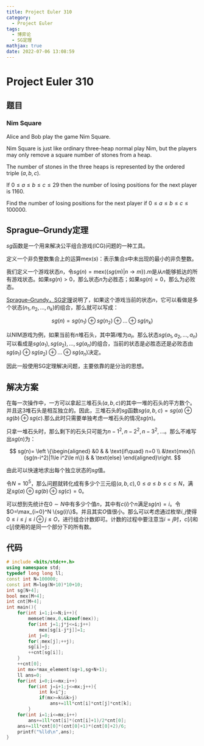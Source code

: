 ```yaml
---
title: Project Euler 310
category:
  - Project Euler
tags:
  - 博弈论
  - SG定理
mathjax: true
date: 2022-07-06 13:08:59
---
```


<escape><!-- more --></escape>

# Project Euler 310

## 题目

### Nim Square

Alice and Bob play the game Nim Square.

Nim Square is just like ordinary three-heap normal play Nim, but the players may only remove a square number of stones from a heap.

The number of stones in the three heaps is represented by the ordered triple $(a,b,c)$.

If $0\le a\le b\le c\le29$ then the number of losing positions for the next player is $1160$.

Find the number of losing positions for the next player if $0\le a\le b\le c\le100 000$.

## Sprague–Grundy定理

$sg$函数是一个用来解决公平组合游戏(ICG)问题的一种工具。

定义一个非负整数集合上的运算$\text{mex}(s)$：表示集合$s$中未出现的最小的非负整数。

我们定义一个游戏状态$n$，令$sg(n)=\text{mex}(\{sg(m)|n\rightarrow m\})$.$m$是从$n$能够抵达的所有游戏状态。如果$sg(n)>0$，那么状态$n$为必胜态；如果$sg(n)=0$，那么为必败态。

[Sprague–Grundy，SG定理](https://en.wikipedia.org/wiki/Sprague%E2%80%93Grundy_theorem)说明了，如果这个游戏当前的状态$n$，它可以看做是多个状态$(n_1,n_2,\dots,n_k)$的组合，那么就可以写成：

$$sg(n)=sg(n_1)\oplus sg(n_2)\oplus \dots \oplus sg(n_k)$$

以NIM游戏为例，如果当前有$n$堆石头，其中第$i$堆为$a_i$。那么状态$sg(a_1,a_2,\dots,a_n)$可以看成是$sg(a_1),sg(a_2),\dots,sg(a_n)$的组合，当前的状态是必胜态还是必败态由$sg(a_1)\oplus sg(a_2)\oplus\dots\oplus sg(a_n)$决定。

因此一般使用SG定理解决问题，主要依靠的是分治的思想。

## 解决方案

在每一次操作中，一方可以拿起三堆石头$(a,b,c)$的其中一堆的石头的平方数个。并且这$3$堆石头是相互独立的。因此，三堆石头的$sg$函数$sg(a,b,c)=sg(a)\oplus sg(b)\oplus sg(c)$.那么此时只需要单独考虑一堆石头的情况$sg(n)$。

只拿一堆石头时，那么剩下的石头只可能为$n-1^2,n-2^2,n-3^2,\dots$。那么不难写出$sg(n)$为：

$$
sg(n)=
\left \{\begin{aligned}
  &0 & & \text{if\quad} n=0 \\
  &\text{mex}(\{sg(n-i^2)|1\le i^2\le n\}) & & \text{else}
\end{aligned}\right.
$$

由此可以快速地求出每个独立状态的$sg$值。

令$N=10^5$，那么问题就转化成有多少个三元组$(a,b,c),0\le a\le b\le c\le N$，满足$sg(a)\oplus sg(b)\oplus sg(c)=0$。

可以想到先统计在$0\sim N$中有多少个值$n$，其中有$c(i)$个$n$满足$sg(n)=i$。令$O=\max_{i=0}^N \{sg(i)\}$。并且其实$O$值很小。那么可以考虑通过枚举$i,j$使得$0\le i\le j\le i\oplus j \le O$，进行组合计数即可。计数的过程中要注意当$i=j$时，$c[i]$和$c[j]$使用的是同一个部分下的所有数。

## 代码

```C++
# include <bits/stdc++.h>
using namespace std;
typedef long long ll;
const int N=100000;
const int M=log(N+10)*10+10;
int sg[N+4];
bool mex[M+4];
int cnt[M+4];
int main(){
    for(int i=1;i<=N;i++){
        memset(mex,0,sizeof(mex));
        for(int j=1;j*j<=i;j++)
            mex[sg[i-j*j]]=1;
        int j=0;
        for(;mex[j];++j);
        sg[i]=j;
        ++cnt[sg[i]];
    }
    ++cnt[0];
    int mx=*max_element(sg+1,sg+N+1);
    ll ans=0;
    for(int i=0;i<=mx;i++)
        for(int j=i+1;j<=mx;j++){
            int k=i^j;
            if(mx>=k&&k>j)
                ans+=1ll*cnt[i]*cnt[j]*cnt[k];
        }
    for(int i=1;i<=mx;i++)
        ans+=1ll*cnt[i]*(cnt[i]+1)/2*cnt[0];
    ans+=1ll*cnt[0]*(cnt[0]+1)*(cnt[0]+2)/6;
    printf("%lld\n",ans);
}

```
